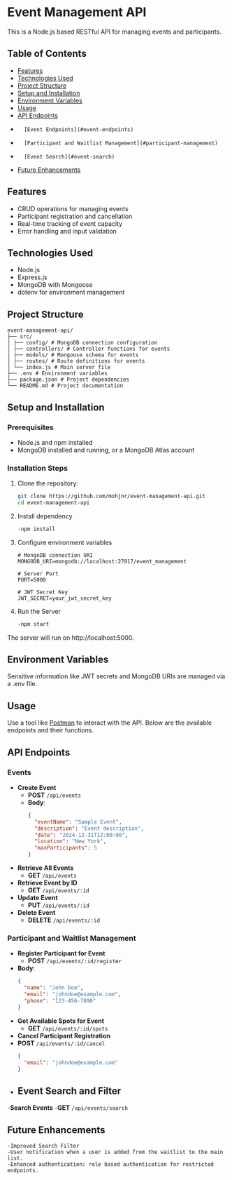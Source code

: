 # Event Management API

This is a Node.js based RESTful API for managing events and participants.

## Table of Contents

- [Features](#features)
- [Technologies Used](#technologies-used)
- [Project Structure](#project-structure)
- [Setup and Installation](#setup-and-installation)
- [Environment Variables](#environment-variables)
- [Usage](#usage)
- [API Endpoints](#api-endpoints)
-       [Event Endpoints](#event-endpoints)
-       [Participant and Waitlist Management](#participant-management)
-       [Event Search](#event-search)
- [Future Enhancements](#future-enhancements)

## Features

- CRUD operations for managing events
- Participant registration and cancellation
- Real-time tracking of event capacity
- Error handling and input validation

## Technologies Used

- Node.js
- Express.js
- MongoDB with Mongoose
- dotenv for environment management

## Project Structure

```
event-management-api/
├── src/
│ ├── config/ # MongoDB connection configuration
│ ├── controllers/ # Controller functions for events
│ ├── models/ # Mongoose schema for events
│ ├── routes/ # Route definitions for events
│ └── index.js # Main server file
├── .env # Environment variables
├── package.json # Project dependencies
└── README.md # Project documentation
```

## Setup and Installation

### Prerequisites

- Node.js and npm installed
- MongoDB installed and running, or a MongoDB Atlas account

### Installation Steps

1. Clone the repository:

   ```bash
   git clone https://github.com/mohjnr/event-management-api.git
   cd event-management-api

   ```

2. Install dependency
   ```bash
   -npm install
   ```

3. Configure environment variables

   ```plaintext
   # MongoDB connection URI
   MONGODB_URI=mongodb://localhost:27017/event_management

   # Server Port
   PORT=5000

   # JWT Secret Key
   JWT_SECRET=your_jwt_secret_key
   ```
  
4. Run the Server
   ```bash
   -npm start
   ```
  The server will run on http://localhost:5000.

## Environment Variables

Sensitive information like JWT secrets and MongoDB URIs are managed via a .env file.

## Usage

Use a tool like [Postman](https://www.postman.com/) to interact with the API. Below are the available endpoints and their functions.

## API Endpoints

### Events

- **Create Event**
  - **POST** `/api/events`
  - **Body**:
    ```json
    {
      "eventName": "Sample Event",
      "description": "Event description",
      "date": "2024-12-31T12:00:00",
      "location": "New York",
      "maxParticipants": 5
    }
    ```
- **Retrieve All Events**
  - **GET** `/api/events`
- **Retrieve Event by ID**
  - **GET** `/api/events/:id`
- **Update Event**
  - **PUT** `/api/events/:id`
- **Delete Event**
  - **DELETE** `/api/events/:id`

### Participant and Waitlist Management

- **Register Participant for Event**
  - **POST** `/api/events/:id/register`
- **Body**:
  ```json
  {
    "name": "John Doe",
    "email": "johndoe@example.com",
    "phone": "123-456-7890"
  }
  ```
- **Get Available Spots for Event**
  - **GET** `/api/events/:id/spots`
- **Cancel Participant Registration**
- **POST** `/api/events/:id/cancel`
  ```json
  {
    "email": "johndoe@example.com"
  }
  ```
- ## Event Search and Filter
-**Search Events**
  -**GET** `/api/events/search`

## Future Enhancements

```
-Improved Search Filter
-User notification when a user is added from the waitlist to the main list.
-Enhanced authentication: role based authentication for restricted endpoints.
```
